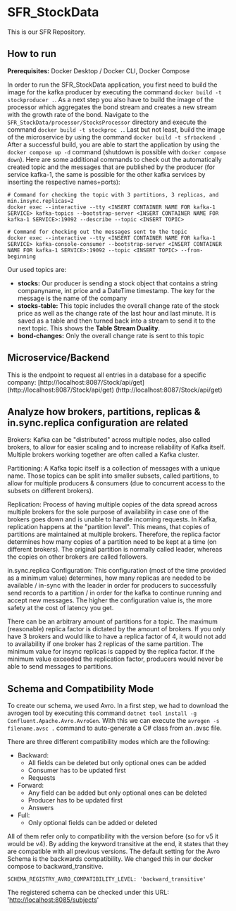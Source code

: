 # SFR_StockData

This is our SFR Repository.

## How to run

**Prerequisites:** Docker Desktop / Docker CLI, Docker Compose

In order to run the SFR_StockData application, you first need to build the image for the kafka producer by executing the command `docker build -t stockproducer .`. As a next step you also have to build the image of the processor which aggregates the bond stream and creates a new stream with the growth rate of the bond. Navigate to the `SFR_StockData/processor/StocksProcessor` directory and execute the command `docker build -t stockproc .`. Last but not least, build the image of the microservice by using the command `docker build -t sfrbackend .` After a successful build, you are able to start the application by using the `docker compose up -d` command (shutdown is possible with `docker compose down`). Here are some additional commands to check out the automatically created topic and the messages that are published by the producer (for service kafka-1, the same is possible for the other kafka services by inserting the respective names+ports):

```Shell
# Command for checking the topic with 3 partitions, 3 replicas, and min.insync.replicas=2
docker exec --interactive --tty <INSERT CONTAINER NAME FOR kafka-1 SERVICE> kafka-topics --bootstrap-server <INSERT CONTAINER NAME FOR kafka-1 SERVICE>:19092 --describe --topic <INSERT TOPIC>

# Command for checking out the messages sent to the topic
docker exec --interactive --tty <INSERT CONTAINER NAME FOR kafka-1 SERVICE> kafka-console-consumer --bootstrap-server <INSERT CONTAINER NAME FOR kafka-1 SERVICE>:19092 --topic <INSERT TOPIC> --from-beginning
```

Our used topics are:
* **stocks:** Our producer is sending a stock object that contains a string companyname, int price and a DateTime timestamp. The key for the message is the name of the company
* **stocks-table:** This topic includes the overall change rate of the stock price as well as the change rate of the last hour and last minute. It is saved as a table and then turned back into a stream to send it to the next topic. This shows the **Table Stream Duality**.
* **bond-changes:** Only the overall change rate is sent to this topic


## Microservice/Backend
This is the endpoint to request all entries in a database for a specific company:
[http://localhost:8087/Stock/api/get] (http://localhost:8087/Stock/api/get)
(http://localhost:8087/Stock/api/get)

## Analyze how brokers, partitions, replicas & in.sync.replica configuration are related

Brokers: Kafka can be "distributed" across multiple nodes, also called brokers, to allow for easier scaling and to increase reliability of Kafka itself. Multiple brokers working together are often called a Kafka cluster.

Partitioning: A Kafka topic itself is a collection of messages with a unique name. Those topics can be split into smaller subsets, called partitions, to allow for multiple producers & consumers (due to concurrent access to the subsets on different brokers). 

Replication: Process of having multiple copies of the data spread across multiple brokers for the sole purpose of availability in case one of the brokers goes down and is unable to handle incoming requests. In Kafka, replication happens at the "partition level". This means, that copies of partitions are maintained at multiple brokers. Therefore, the replica factor determines how many copies of a partition need to be kept at a time (on different brokers). The original partition is normally called leader, whereas the copies on other brokers are called followers.

in.sync.replica Configuration: This configuration (most of the time provided as a minimum value) determines, how many replicas are needed to be available / in-sync with the leader in order for producers to successfully send records to a partition / in order for the kafka to continue running and accept new messages. The higher the configuration value is, the more
safety at the cost of latency you get. 

There can be an arbitrary amount of partitions for a topic. The maximum (reasonable) replica factor is dictated by the amount of brokers. If you only have 3 brokers and would like to have a replica factor of 4, it would not add to availability if one broker has 2 replicas of the same partition. The minimum value for insync replicas is capped by the replica factor. If the minimum value exceeded the replication factor, producers would never be able to send messages to partitions. 

## Schema and Compatibility Mode
To create our schema, we used Avro. In a first step, we had to download the avrogen tool by executing this command `dotnet tool install -g Confluent.Apache.Avro.AvroGen`. With this we can execute the `avrogen -s filename.avsc .` command to auto-generate a C# class from an .avsc file.  

There are three different compatibility modes which are the following:
* Backward: 
  * All fields can be deleted but only optional ones can be added 
  * Consumer has to be updated first
  * Requests
* Forward: 
  * Any field can be added but only optional ones can be deleted 
  * Producer has to be updated first
  * Answers
* Full: 
  * Only optional fields can be added or deleted

All of them refer only to compatibility with the version before (so for v5 it would be v4). By adding the keyword transitive at the end, it states that they are compatible with all previous versions.
The default setting for the Avro Schema is the backwards compatibility. We changed this in our docker compose to backward_transitive.
```Shell
SCHEMA_REGISTRY_AVRO_COMPATIBILITY_LEVEL: 'backward_transitive'
```
The registered schema can be checked under this URL: '[http://localhost:8085/subjects](http://localhost:8085/subjects)'
